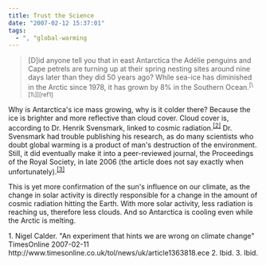 ```yaml
---
title: Trust the Science
date: "2007-02-12 15:37:01"
tags:
  - ", "global-warming
---
```

<blockquote markdown="1">[D]id anyone tell you that in east Antarctica the Adélie penguins and Cape petrels are turning up at their spring nesting sites around nine days later than they did 50 years ago? While sea-ice has diminished in the Arctic since 1978, it has grown by 8% in the Southern Ocean.<sup>[\[1\]][ref1]</sup></blockquote>

Why is Antarctica's ice mass growing, why is it colder there?  Because the ice is brighter and more reflective than cloud cover.  Cloud cover is,  according to Dr. Henrik Svensmark, linked to cosmic radiation.<sup>[\[2\]][ref1]</sup>  Dr. Svensmark had trouble publishing his research, as do many scientists who doubt global warming is a product of man's destruction of the environment.  Still, it did eventually make it into a peer-reviewed journal, the Proceedings of the Royal Society, in late 2006 (the article does not say exactly when unfortunately).<sup>[\[3\]][ref1]</sup>

This is yet more confirmation of the sun's influence on our climate, as the change in solar activity is directly responsible for a change in the amount of cosmic radiation hitting the Earth.  With more solar activity, less radiation is reaching us, therefore less clouds.  And so Antarctica is cooling even while the Arctic is melting. 

<div markdown="1" class="postrefs">
1. Nigel Calder.  "An experiment that hints we are wrong on climate change" TimesOnline 2007-02-11 http://www.timesonline.co.uk/tol/news/uk/article1363818.ece
2. Ibid.
3. Ibid.
</div>

[ref1]: http://www.timesonline.co.uk/tol/news/uk/article1363818.ece "An experiment that hints we are wrong on climate change"

